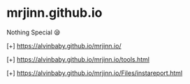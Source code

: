 # mrjinn.github.io
Nothing Special 😪


[+] https://alvinbaby.github.io/mrjinn.io/


[+] https://alvinbaby.github.io/mrjinn.io/tools.html

[+] https://alvinbaby.github.io/mrjinn.io/Files/instareport.html
